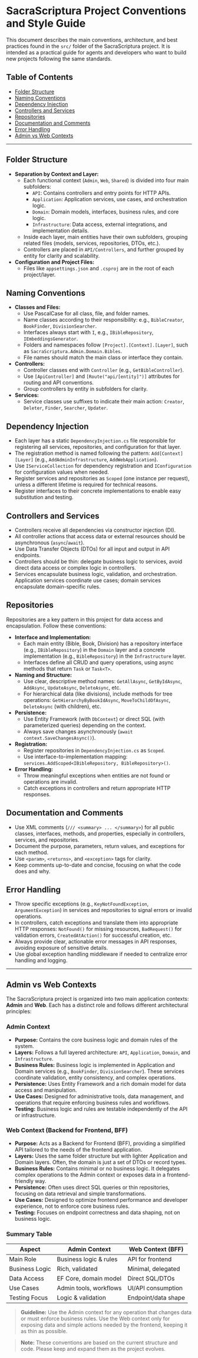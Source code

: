 # SacraScriptura Project Conventions and Style Guide

This document describes the main conventions, architecture, and best practices found in the `src/` folder of the SacraScriptura project. It is intended as a practical guide for agents and developers who want to build new projects following the same standards.

## Table of Contents
- [Folder Structure](#folder-structure)
- [Naming Conventions](#naming-conventions)
- [Dependency Injection](#dependency-injection)
- [Controllers and Services](#controllers-and-services)
- [Repositories](#repositories)
- [Documentation and Comments](#documentation-and-comments)
- [Error Handling](#error-handling)
- [Admin vs Web Contexts](#admin-vs-web-contexts)

---

## Folder Structure
- **Separation by Context and Layer:**
  - Each functional context (`Admin`, `Web`, `Shared`) is divided into four main subfolders:
    - `API`: Contains controllers and entry points for HTTP APIs.
    - `Application`: Application services, use cases, and orchestration logic.
    - `Domain`: Domain models, interfaces, business rules, and core logic.
    - `Infrastructure`: Data access, external integrations, and implementation details.
  - Inside each layer, main entities have their own subfolders, grouping related files (models, services, repositories, DTOs, etc.).
  - Controllers are placed in `API/Controllers`, and further grouped by entity for clarity and scalability.
- **Configuration and Project Files:**
  - Files like `appsettings.json` and `.csproj` are in the root of each project/layer.

## Naming Conventions
- **Classes and Files:**
  - Use PascalCase for all class, file, and folder names.
  - Name classes according to their responsibility: e.g., `BibleCreator`, `BookFinder`, `DivisionSearcher`.
  - Interfaces always start with `I`, e.g., `IBibleRepository`, `IEmbeddingsGenerator`.
  - Folders and namespaces follow `[Project].[Context].[Layer]`, such as `SacraScriptura.Admin.Domain.Bibles`.
  - File names should match the main class or interface they contain.
- **Controllers:**
  - Controller classes end with `Controller` (e.g., `GetBibleController`).
  - Use `[ApiController]` and `[Route("api/[entity]")]` attributes for routing and API conventions.
  - Group controllers by entity in subfolders for clarity.
- **Services:**
  - Service classes use suffixes to indicate their main action: `Creator`, `Deleter`, `Finder`, `Searcher`, `Updater`.

## Dependency Injection
- Each layer has a static `DependencyInjection.cs` file responsible for registering all services, repositories, and configuration for that layer.
- The registration method is named following the pattern: `Add[Context][Layer]` (e.g., `AddAdminInfrastructure`, `AddWebApplication`).
- Use `IServiceCollection` for dependency registration and `IConfiguration` for configuration values when needed.
- Register services and repositories as `Scoped` (one instance per request), unless a different lifetime is required for technical reasons.
- Register interfaces to their concrete implementations to enable easy substitution and testing.

## Controllers and Services
- Controllers receive all dependencies via constructor injection (DI).
- All controller actions that access data or external resources should be asynchronous (`async`/`await`).
- Use Data Transfer Objects (DTOs) for all input and output in API endpoints.
- Controllers should be thin: delegate business logic to services, avoid direct data access or complex logic in controllers.
- Services encapsulate business logic, validation, and orchestration. Application services coordinate use cases; domain services encapsulate domain-specific rules.

## Repositories
Repositories are a key pattern in this project for data access and encapsulation. Follow these conventions:

- **Interface and Implementation:**
  - Each main entity (Bible, Book, Division) has a repository interface (e.g., `IBibleRepository`) in the `Domain` layer and a concrete implementation (e.g., `BibleRepository`) in the `Infrastructure` layer.
  - Interfaces define all CRUD and query operations, using async methods that return `Task` or `Task<T>`.
- **Naming and Structure:**
  - Use clear, descriptive method names: `GetAllAsync`, `GetByIdAsync`, `AddAsync`, `UpdateAsync`, `DeleteAsync`, etc.
  - For hierarchical data (like divisions), include methods for tree operations: `GetHierarchyByBookIdAsync`, `MoveToChildOfAsync`, `DeleteAsync` (with children), etc.
- **Persistence:**
  - Use Entity Framework (with `DbContext`) or direct SQL (with parameterized queries) depending on the context.
  - Always save changes asynchronously (`await context.SaveChangesAsync()`).
- **Registration:**
  - Register repositories in `DependencyInjection.cs` as `Scoped`.
  - Use interface-to-implementation mapping: `services.AddScoped<IBibleRepository, BibleRepository>()`.
- **Error Handling:**
  - Throw meaningful exceptions when entities are not found or operations are invalid.
  - Catch exceptions in controllers and return appropriate HTTP responses.

## Documentation and Comments
- Use XML comments (`/// <summary> ... </summary>`) for all public classes, interfaces, methods, and properties, especially in controllers, services, and repositories.
- Document the purpose, parameters, return values, and exceptions for each method.
- Use `<param>`, `<returns>`, and `<exception>` tags for clarity.
- Keep comments up-to-date and concise, focusing on what the code does and why.

## Error Handling
- Throw specific exceptions (e.g., `KeyNotFoundException`, `ArgumentException`) in services and repositories to signal errors or invalid operations.
- In controllers, catch exceptions and translate them into appropriate HTTP responses: `NotFound()` for missing resources, `BadRequest()` for validation errors, `CreatedAtAction()` for successful creation, etc.
- Always provide clear, actionable error messages in API responses, avoiding exposure of sensitive details.
- Use global exception handling middleware if needed to centralize error handling and logging.

---

## Admin vs Web Contexts

The SacraScriptura project is organized into two main application contexts: **Admin** and **Web**. Each has a distinct role and follows different architectural principles:

### Admin Context
- **Purpose:** Contains the core business logic and domain rules of the system.
- **Layers:** Follows a full layered architecture: `API`, `Application`, `Domain`, and `Infrastructure`.
- **Business Rules:** Business logic is implemented in Application and Domain services (e.g., `BookFinder`, `DivisionSearcher`). These services coordinate validation, entity consistency, and complex operations.
- **Persistence:** Uses Entity Framework and a rich domain model for data access and manipulation.
- **Use Cases:** Designed for administrative tools, data management, and operations that require enforcing business rules and workflows.
- **Testing:** Business logic and rules are testable independently of the API or infrastructure.

### Web Context (Backend for Frontend, BFF)
- **Purpose:** Acts as a Backend for Frontend (BFF), providing a simplified API tailored to the needs of the frontend application.
- **Layers:** Uses the same folder structure but with lighter Application and Domain layers. Often, the domain is just a set of DTOs or record types.
- **Business Rules:** Contains minimal or no business logic. It delegates complex operations to the Admin context or exposes data in a frontend-friendly way.
- **Persistence:** Often uses direct SQL queries or thin repositories, focusing on data retrieval and simple transformations.
- **Use Cases:** Designed to optimize frontend performance and developer experience, not to enforce core business rules.
- **Testing:** Focuses on endpoint correctness and data shaping, not on business logic.

### Summary Table
| Aspect              | Admin Context           | Web Context (BFF)     |
|---------------------|-------------------------|-----------------------|
| Main Role           | Business logic & rules  | API for frontend      |
| Business Logic      | Rich, validated         | Minimal, delegated    |
| Data Access         | EF Core, domain model   | Direct SQL/DTOs       |
| Use Cases           | Admin tools, workflows  | UI/API consumption    |
| Testing Focus       | Logic & validation      | Endpoint/data shape   |

> **Guideline:** Use the Admin context for any operation that changes data or must enforce business rules. Use the Web context only for exposing data and simple actions needed by the frontend, keeping it as thin as possible.

> **Note:** These conventions are based on the current structure and code. Please keep and expand them as the project evolves.
